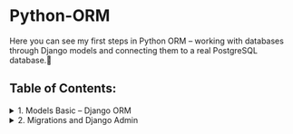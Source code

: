 # Python-ORM
Here you can see my first steps in Python ORM – working with databases through Django models and connecting them to a real PostgreSQL database.🤗

## Table of Contents:
<details>
  <summary>1. Models Basic – Django ORM</summary>
  
---
  
  This project is a **database modeling and ORM practice app** built with **Python and Django**.

It demonstrates how Django’s **Object-Relational Mapper (ORM)** connects Python classes to real SQL tables and performs database operations **without writing raw SQL queries**.

Perfect for **educational purposes**, **learning ORM fundamentals**, or as a **foundation for more complex Django applications**.

---

## 🎯 **Features**
- Define and manage models such as `Employee` and `Project`
- Create and apply migrations automatically
- Connect Django to a **PostgreSQL** database
- Explore relationships between models
- Auto-generate tables and manage them via Django Admin
- Learn the difference between field types (`CharField`, `BooleanField`, `DateField`, `DecimalField`, etc.)

---

## 🛠️ **Technologies Used**
- **Python (3.10+)** – core language  
- **Django (4.x)** – web framework and ORM  
- **PostgreSQL** – database engine  
- **PyCharm / VS Code** – development environment  
- **Docker (optional)** – PostgreSQL container  

---

## 💻 **Example Model**

```python
class Project(models.Model):
    name = models.CharField(max_length=100, unique=True)
    description = models.TextField(null=True, blank=True)
    budget = models.DecimalField(max_digits=10, decimal_places=2, null=True, blank=True)
    start_date = models.DateField(blank=True, null=True)
```
</details>

<details>
  <summary>2. Migrations and Django Admin</summary>
  
  ---
  
  This project is a **Django ORM and database modeling application** built with **Python and Django**, designed for practicing database structures, relationships, and data migrations.

  It demonstrates how Django’s Object-Relational Mapper (ORM) connects Python models to real SQL tables and allows developers to perform database operations without writing raw   SQL.
  This app serves as a practical exercise in defining models, creating migrations, and working with PostgreSQL through the Django framework.

  Perfect for educational purposes, learning ORM fundamentals, and exploring database management in Django.
  
  ---

  ## 🎯 Features

 - Define and manage multiple Django models:

    - Course – structured model with price, lecturer, and automatic start date

    - Student – academic record keeping

    - Supplier – company and contact information

    - Person – includes logic for age group classification (Child, Teen, Adult)

    - EventRegistration – event participation management

    - Movie – example of content catalog modeling

- Create and apply migrations for structural and data changes

- Connect and manage data through PostgreSQL

- Use **RunPython** migrations to prefill or transform data automatically

- Explore the **Django Admin** Panel with custom:

    - list_display, list_filter, and search_fields

    - readonly_fields and fieldsets for structured editing

- Understand how CharField, DateField, EmailField, DecimalField, and other types behave in a real database

---
## 🛠️ Technologies Used

- Python 3.10+ – core programming language

- Django 4.x – web framework and ORM

- PostgreSQL – relational database engine

- Docker (optional) – PostgreSQL container setup

- PyCharm / VS Code – development environment

  
</details>
